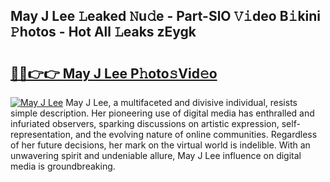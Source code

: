 ## May J Lee 𝙻eaked 𝙽u𝚍e - Part-SlO 𝚅𝚒deo B𝚒kini 𝙿hotos - Hot All 𝙻eaks zEygk

# <h2><a href="http://ld3918x.urlbe.top/?page=May+J+Lee">🔗🔗👉👉 May J Lee P𝚑oto𝚜Vid𝚎o</a></h2>

[![May J Lee](https://i.imgur.com/eBuTRDB.gif)](http://ld3918x.urlbe.top/?page=May+J+Lee)
May J Lee, a multifaceted and divisive individual, resists simple description. Her pioneering use of digital media has enthralled and infuriated observers, sparking discussions on artistic expression, self-representation, and the evolving nature of online communities. Regardless of her future decisions, her mark on the virtual world is indelible. With an unwavering spirit and undeniable allure, May J Lee influence on digital media is groundbreaking.
